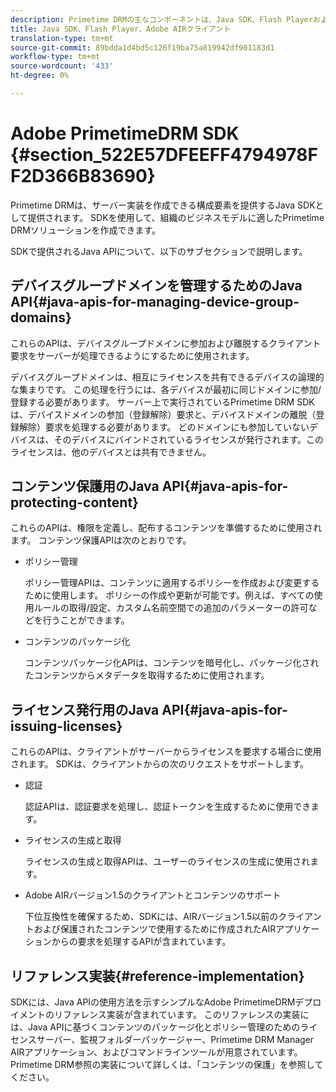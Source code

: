 ```yaml
---
description: Primetime DRMの主なコンポーネントは、Java SDK、Flash PlayerおよびAdobe AIRクライアントランタイム環境で構成されます。
title: Java SDK、Flash Player、Adobe AIRクライアント
translation-type: tm+mt
source-git-commit: 89bdda1d4bd5c126f19ba75a819942df901183d1
workflow-type: tm+mt
source-wordcount: '433'
ht-degree: 0%

---
```



# Adobe PrimetimeDRM SDK {#section_522E57DFEEFF4794978FF2D366B83690}

Primetime DRMは、サーバー実装を作成できる構成要素を提供するJava SDKとして提供されます。 SDKを使用して、組織のビジネスモデルに適したPrimetime DRMソリューションを作成できます。

SDKで提供されるJava APIについて、以下のサブセクションで説明します。

## デバイスグループドメインを管理するためのJava API{#java-apis-for-managing-device-group-domains}

これらのAPIは、デバイスグループドメインに参加および離脱するクライアント要求をサーバーが処理できるようにするために使用されます。

デバイスグループドメインは、相互にライセンスを共有できるデバイスの論理的な集まりです。 この処理を行うには、各デバイスが最初に同じドメインに参加/登録する必要があります。 サーバー上で実行されているPrimetime DRM SDKは、デバイスドメインの参加（登録解除）要求と、デバイスドメインの離脱（登録解除）要求を処理する必要があります。 どのドメインにも参加していないデバイスは、そのデバイスにバインドされているライセンスが発行されます。このライセンスは、他のデバイスとは共有できません。

## コンテンツ保護用のJava API{#java-apis-for-protecting-content}

これらのAPIは、権限を定義し、配布するコンテンツを準備するために使用されます。 コンテンツ保護APIは次のとおりです。

* ポリシー管理

   ポリシー管理APIは、コンテンツに適用するポリシーを作成および変更するために使用します。 ポリシーの作成や更新が可能です。例えば、すべての使用ルールの取得/設定、カスタム名前空間での追加のパラメーターの許可などを行うことができます。

* コンテンツのパッケージ化

   コンテンツパッケージ化APIは、コンテンツを暗号化し、パッケージ化されたコンテンツからメタデータを取得するために使用されます。

## ライセンス発行用のJava API{#java-apis-for-issuing-licenses}

これらのAPIは、クライアントがサーバーからライセンスを要求する場合に使用されます。 SDKは、クライアントからの次のリクエストをサポートします。

* 認証

   認証APIは、認証要求を処理し、認証トークンを生成するために使用できます。

* ライセンスの生成と取得

   ライセンスの生成と取得APIは、ユーザーのライセンスの生成に使用されます。

* Adobe AIRバージョン1.5のクライアントとコンテンツのサポート

   下位互換性を確保するため、SDKには、AIRバージョン1.5以前のクライアントおよび保護されたコンテンツで使用するために作成されたAIRアプリケーションからの要求を処理するAPIが含まれています。

## リファレンス実装{#reference-implementation}

SDKには、Java APIの使用方法を示すシンプルなAdobe PrimetimeDRMデプロイメントのリファレンス実装が含まれています。 このリファレンスの実装には、Java APIに基づくコンテンツのパッケージ化とポリシー管理のためのライセンスサーバー、監視フォルダーパッケージャー、Primetime DRM Manager AIRアプリケーション、およびコマンドラインツールが用意されています。 Primetime DRM参照の実装について詳しくは、「コンテンツの保護」を参照してください。